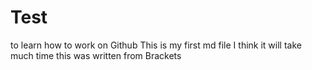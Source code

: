 Test
====

to learn how to work on Github
This is my first md file
I think it will take much time
this was written from Brackets
